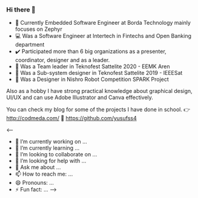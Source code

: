 ### Hi there 👋

- 🔌 Currently Embedded Software Engineer at Borda Technology mainly focuses on Zephyr
- 💻 Was a Software Engineer at Intertech in Fintechs and Open Banking department
- ✔️ Participated more than 6 big organizations as a presenter, coordinator, designer and as a leader.
- 🚀 Was a Team leader in Teknofest Sattelite 2020 - EEMK Aren
- 🚀 Was a Sub-system designer in Teknofest Sattelite 2019 - IEEESat
- 🔧 Was a Designer in Nishro Robot Competition SPARK Project

Also as a hobby I have strong practical knowledge about graphical design, UI/UX and can use Adobe Illustrator and Canva effectively.

You can check my blog for some of the projects I have done in school.
👉 http://codmeda.com/
💾 https://github.com/yusufss4

<--
- 🔭 I’m currently working on ...
- 🌱 I’m currently learning ...
- 👯 I’m looking to collaborate on ...
- 🤔 I’m looking for help with ...
- 💬 Ask me about ...
- 📫 How to reach me: ...
- 😄 Pronouns: ...
- ⚡ Fun fact: ...
-->
